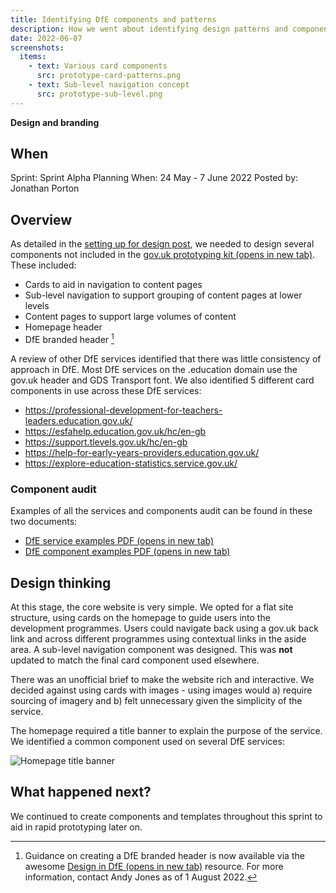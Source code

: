 ```yaml
---
title: Identifying DfE components and patterns
description: How we went about identifying design patterns and components
date: 2022-06-07
screenshots:
  items:
    - text: Various card components
      src: prototype-card-patterns.png
    - text: Sub-level navigation concept
      src: prototype-sub-level.png
---
```


<strong class="govuk-tag govuk-tag--yellow">Design and branding</strong>

## When
Sprint: Sprint Alpha Planning
When: 24 May - 7 June 2022
Posted by: Jonathan Porton

## Overview
As detailed in the [setting up for design post](/alpha-phase/setting-up-for-design/), we needed to design several components not included in the <a href="https://design-system.service.gov.uk/" target="_blank">gov.uk prototyping kit (opens in new tab)</a>. These included:

- Cards to aid in navigation to content pages
- Sub-level navigation to support grouping of content pages at lower levels
- Content pages to support large volumes of content
- Homepage header
- DfE branded header [^1]

A review of other DfE services identified that there was little consistency of approach in DfE. Most DfE services on the .education domain use the gov.uk header and GDS Transport font. We also identified 5 different card components in use across these DfE services:

- <a href="https://professional-development-for-teachers-leaders.education.gov.uk" target="_blank">https://professional-development-for-teachers-leaders.education.gov.uk/</a>
- <a href="https://esfahelp.education.gov.uk/hc/en-gb" target="_blank">https://esfahelp.education.gov.uk/hc/en-gb</a>
- <a href="https://support.tlevels.gov.uk/hc/en-gb" target="_blank">https://support.tlevels.gov.uk/hc/en-gb</a>
- <a href="https://help-for-early-years-providers.education.gov.uk/" target="_blank">https://help-for-early-years-providers.education.gov.uk/</a>
- <a href="https://explore-education-statistics.service.gov.uk/" target="_blank">https://explore-education-statistics.service.gov.uk/</a>

### Component audit

Examples of all the services and components audit can be found in these two documents:

  - <a href="/documents/design-board-1.pdf" target="_blank">DfE service examples PDF (opens in new tab)</a>
  - <a href="/documents/design-board-2.pdf" target="_blank">DfE component examples PDF (opens in new tab)</a>

## Design thinking
At this stage, the core website is very simple. We opted for a flat site structure, using cards on the homepage to guide users into the development programmes. Users could navigate back using a gov.uk back link and across different programmes using contextual links in the aside area. A sub-level navigation component was designed. This was **not** updated to match the final card component used elsewhere.

There was an unofficial brief to make the website rich and interactive. We decided against using cards with images - using images would a) require sourcing of imagery and b) felt unnecessary given the simplicity of the service.

The homepage required a title banner to explain the purpose of the service. We identified a common component used on several DfE services:

![Homepage title banner](prototype-homepage-header-example.png "Homepage title banner")

[^1]: Guidance on creating a DfE branded header is now available via the awesome <a href="https://design.education.gov.uk/" target="_blank">Design in DfE (opens in new tab)</a> resource. For more information, contact Andy Jones as of 1 August 2022.

## What happened next?
We continued to create components and templates throughout this sprint to aid in rapid prototyping later on.
